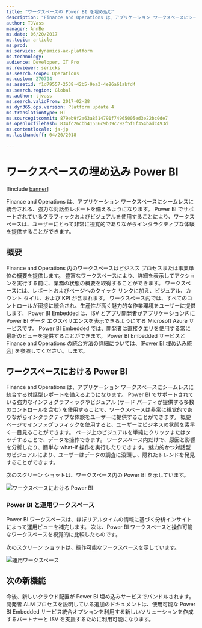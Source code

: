 ```yaml
---
title: "ワークスペースの Power BI を埋め込む"
description: "Finance and Operations は、アプリケーション ワークスペースにシームレスに統合される、強力な対話型レポートを備えるようになります。 Power BI でサポートされているグラフィックおよびビジュアルを使用することにより、ワークスペースは、ユーザーにとって非常に視覚的でありながらインタラクティブな体験を提供することができます。"
author: TJVass
manager: AnnBe
ms.date: 06/20/2017
ms.topic: article
ms.prod: 
ms.service: dynamics-ax-platform
ms.technology: 
audience: Developer, IT Pro
ms.reviewer: sericks
ms.search.scope: Operations
ms.custom: 270794
ms.assetid: f1d79557-2538-42b5-9ea3-4e86a61abfd4
ms.search.region: Global
ms.author: tjvass
ms.search.validFrom: 2017-02-28
ms.dyn365.ops.version: Platform update 4
ms.translationtype: HT
ms.sourcegitcommit: 879eb9f2a63a8514791f74965005ed3e22bc0de7
ms.openlocfilehash: 834fc26cbb41536c9b39c792f5f6f354badc493d
ms.contentlocale: ja-jp
ms.lasthandoff: 04/20/2018

---
```


# <a name="embedded-power-bi-in-workspaces"></a>ワークスペースの埋め込み Power BI

[!include [banner](../includes/banner.md)]

Finance and Operations は、アプリケーション ワークスペースにシームレスに統合される、強力な対話型レポートを備えるようになります。 Power BI でサポートされているグラフィックおよびビジュアルを使用することにより、ワークスペースは、ユーザーにとって非常に視覚的でありながらインタラクティブな体験を提供することができます。

<a name="overview"></a>概要
--------

Finance and Operations 内のワークスペースはビジネス プロセスまたは事業単位の概要を提供します。 豊富なワークスペースにより、詳細を表示してアクションを実行する前に、業務の状態の概要を取得することができます。 ワークスペースには、レポートおよびページへのクイック リンクに加え、ビジュアル、カウント タイル、および KPI が含まれます。 ワークスペース内では、すべてのコントロールが密接に統合され、生産性が高く魅力的な作業環境をユーザーに提供します。 Power BI Embedded は、ISV とアプリ開発者がアプリケーション内に Power BI データ エクスペリエンスを表示できるようにする Microsoft Azure サービスです。 Power BI Embedded では、開発者は直接クエリを使用する常に最新のビューを提供することができます。 Power BI Embedded サービスと Finance and Operations の統合方法の詳細については、[[Power BI 埋め込み統合](power-bi-embedded-integration.md)] を参照してください。します。

## <a name="power-bi-in-workspaces"></a>ワークスペースにおける Power BI
Finance and Operations は、アプリケーション ワークスペースにシームレスに統合する対話型レポートを備えるようになります。 Power BI でサポートされている強力なインフォグラフィックやビジュアル (サード パーティが提供する多数のコントロールを含む) を使用することで、ワークスペースは非常に視覚的でありながらインタラクティブな体験をユーザーに提供することができます。 概要ページでインフォグラフィックを使用すると、ユーザーはビジネスの状態を素早く一目見ることができます。 ページ上のビジュアルを単純にクリックまたはタッチすることで、データを操作できます。 ワークスペース内だけで、原因と影響を分析したり、簡単な what-if 操作を実行したりできます。 魅力的かつ対話型のビジュアルにより、ユーザーはデータの調査に没頭し、隠れたトレンドを発見することができます。 

次のスクリーン ショットは、ワークスペース内の Power BI を示しています。

 ![ワークスペースにおける Power BI](./media/Power-BI-in-D365-Workspace.png)

### <a name="power-bi-vs-operational-workspaces"></a>Power BI と運用ワークスペース
 Power BI ワークスペースは、ほぼリアルタイムの情報に基づく分析インサイトによって運用ビューを補完します。 次は、Power BI ワークスペースと操作可能なワークスペースを視覚的に比較したものです。 

次のスクリーン ショットは、操作可能なワークスペースを示しています。 

![運用ワークスペース](./media/D365-Operational-Workspace.png)

## <a name="whats-next"></a>次の新機能
今後、新しいクラウド配置が Power BI 埋め込みサービスでバンドルされます。 開発者 ALM プロセスを説明している追加のドキュメントは、使用可能な Power BI Embedded サービス統合オプションを利用する新しいソリューションを作成するパートナーと ISV を支援するために利用可能になります。




